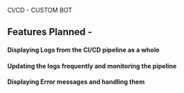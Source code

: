 CI/CD - CUSTOM BOT

## Features Planned - 
#### Displaying Logs from the CI/CD pipeline as a whole
#### Updating the logs frequently and monitoring the pipeline
#### Displaying Error messages and handling them